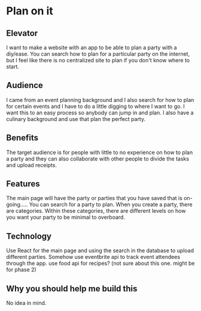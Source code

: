 # Plan on it

## Elevator

I want to make a website with an app to be able to plan a party with a diy/ease. You can search how to plan for a particular party on the internet, but I feel like there is no centralized site to plan if you don't know where to start.  

## Audience

I came from an event planning background and I also search for how to plan for certain events and I have to do a little digging to where I want to go.  I want this to an easy process so anybody can jump in and plan.  I also have a culinary background and use that plan the perfect party. 

## Benefits

The target audience is for people with little to no experience on how to plan a party and they can also collaborate with other people to divide the tasks and upload receipts. 

## Features

 The main page will have the party or parties that you have saved that is on-going.....  You can search for a party to plan. When you create a party,  there are categories.   Within these categories, there are different levels on how you want your party to be minimal to overboard.  

## Technology

Use React for the main page and using the search in the database to upload different parties.  Somehow use eventbrite api to track event attendees through the app.  use food api for recipes? (not sure about this one.  might be for phase 2)

## Why you should help me build this

No idea in mind.
